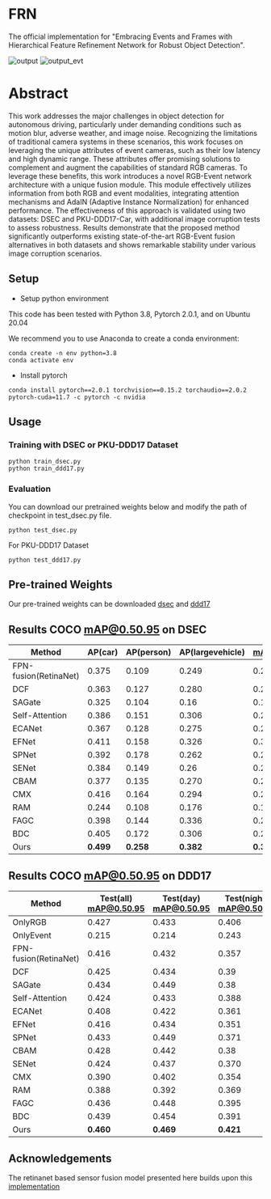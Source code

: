 # FRN

The official implementation for "Embracing Events and Frames with Hierarchical Feature Refinement Network for Robust Object Detection".

![output](https://github.com/HuCaoFighting/FRN/assets/66437581/63188281-6f24-4944-869f-029e4ac26bed)
![output_evt](https://github.com/HuCaoFighting/FRN/assets/66437581/f8e54dda-c623-4fda-91af-012fe24c22fe)

# Abstract
This work addresses the major challenges in object detection for autonomous driving, particularly under demanding conditions such as motion blur, adverse weather, and image noise. Recognizing the limitations of traditional camera systems in these scenarios, this work focuses on leveraging the unique attributes of event cameras, such as their low latency and high dynamic range. These attributes offer promising solutions to complement and augment the capabilities of standard RGB cameras. To leverage these benefits, this work introduces a novel RGB-Event network architecture with a unique fusion module. This module effectively utilizes information from both RGB and event modalities, integrating attention mechanisms and AdaIN (Adaptive Instance Normalization) for enhanced performance. The effectiveness of this approach is validated using two datasets: DSEC and PKU-DDD17-Car, with additional image corruption tests to assess robustness. Results demonstrate that the proposed method significantly outperforms existing state-of-the-art RGB-Event fusion alternatives in both datasets and shows remarkable stability under various image corruption scenarios.

## Setup
- Setup python environment

This code has been tested with Python 3.8, Pytorch 2.0.1, and on Ubuntu 20.04

We recommend you to use Anaconda to create a conda environment:

```
conda create -n env python=3.8
conda activate env
```
- Install pytorch

```
conda install pytorch==2.0.1 torchvision==0.15.2 torchaudio==2.0.2 pytorch-cuda=11.7 -c pytorch -c nvidia
```

## Usage 
### Training with DSEC or PKU-DDD17 Dataset

```
python train_dsec.py
python train_ddd17.py
```
### Evaluation
You can download our pretrained weights below and modify the path of checkpoint in test_dsec.py file.
```
python test_dsec.py
```
For PKU-DDD17 Dataset
```
python test_ddd17.py
```

## Pre-trained Weights

Our pre-trained weights can be downloaded [dsec](https://drive.google.com/file/d/1g_AwWsOJHljpQYIpaeAN8YvYWh0pouaV/view?usp=sharing) and [ddd17](https://drive.google.com/file/d/1DvmZNCQeHjORzoplOYho7GifkpeOdNZ2/view?usp=sharing)

## Results COCO mAP@0.50.95 on DSEC 

| Method             | AP(car) | AP(person) | AP(largevehicle) | mAP@0.50.95 |
| ------------------ | ------- | ---------- | ---------------- | ----------- |
| FPN-fusion(RetinaNet) | 0.375   | 0.109      | 0.249            | 0.244       |
| DCF                | 0.363   | 0.127      | 0.280            | 0.257       |
| SAGate             | 0.325   | 0.104      | 0.16            | 0.196       |
| Self-Attention     | 0.386   | 0.151      | 0.306            | 0.281       |
| ECANet             | 0.367    | 0.128      | 0.275            | 0.257       |
| EFNet              | 0.411   | 0.158      | 0.326            | 0.3       |
| SPNet              | 0.392   | 0.178      | 0.262            | 0.277       |
| SENet              | 0.384   | 0.149      | 0.26            | 0.262       |
| CBAM               | 0.377   | 0.135      | 0.270            | 0.261       |
| CMX               | 0.416   | 0.164      | 0.294            | 0.291       |
| RAM               | 0.244   | 0.108      | 0.176            | 0.176       |
| FAGC               | 0.398  | 0.144      | 0.336           | 0.293      |
| BDC               | 0.405   | 0.172      | 0.306            | 0.294       |
| Ours               | **0.499**   | **0.258**      | **0.382**            | **0.380**       |

## Results COCO mAP@0.50.95 on DDD17
| Method                    | Test(all) mAP@0.50.95 | Test(day) mAP@0.50.95 | Test(night) mAP@0.50.95 | Test(all) mAP@0.50 | Test(day) mAP@0.50 | Test(night) mAP@0.50 |
| ------------------------- | ------------ | --------- | ----------- |----------------------- | ------------------ | ------------------ | 
| OnlyRGB                   | 0.427          | 0.433      | 0.406          | 0.827         | 0.829        | 0.825          |
| OnlyEvent                 | 0.215        | 0.214     | 0.243       |0.465        | 0.436     | 0.600       |
| FPN-fusion(RetinaNet) | 0.416        | 0.432     | 0.357       |0.819       | 0.828    | 0.789      |
| DCF                   | 0.425        | 0.434     | 0.39        |0.834        | 0.842     | 0.804       |
| SAGate                | 0.434        | 0.449     | 0.38        |0.820        | 0.825     | 0.804       |
| Self-Attention        | 0.424        | 0.433     | 0.388       |0.826        | 0.834    | 0.811       |
| ECANet                | 0.408        | 0.422     | 0.361       |0.822        | 0.831     | 0.790      |
| EFNet                 | 0.416        | 0.434     | 0.351       |0.830        | 0.844     | 0.787       |
| SPNet                 | 0.433        | 0.449     | 0.371       |0.847        | 0.861     | 0.789      |
| CBAM                  | 0.428        | 0.442     | 0.38        |0.819        | 0.823     | 0.810    |
| SENet                 | 0.424        | 0.437     | 0.370       |0.816      | 0.827     | 0.774       |
| CMX                 | 0.390        | 0.402     | 0.354       |0.804      | 0.807     | 0.796       |
| RAM                 | 0.388        | 0.392     | 0.369       |0.796      | 0.799     | 0.782       |
| FAGC                   | 0.436        | 0.448    | 0.395     |0.852     | 0.859     | 0.826      |
| BDC                 | 0.439        | 0.454     | 0.391       |0.814      | 0.819     | 0.804       |
| Ours                | **0.460**        | **0.469**     | **0.421**       | **0.867**  | **0.869**     | **0.861**       |


## Acknowledgements
The retinanet based sensor fusion model presented here builds upon this [implementation](https://github.com/abhishek1411/event-rgb-fusion/)
